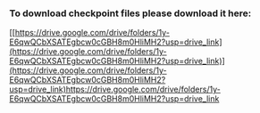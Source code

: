 ### To download checkpoint files please download it here: 

[[https://drive.google.com/drive/folders/1y-E6qwQCbXSATEgbcw0cGBH8m0HliMH2?usp=drive_link](https://drive.google.com/drive/folders/1y-E6qwQCbXSATEgbcw0cGBH8m0HliMH2?usp=drive_link)](https://drive.google.com/drive/folders/1y-E6qwQCbXSATEgbcw0cGBH8m0HliMH2?usp=drive_link)https://drive.google.com/drive/folders/1y-E6qwQCbXSATEgbcw0cGBH8m0HliMH2?usp=drive_link
